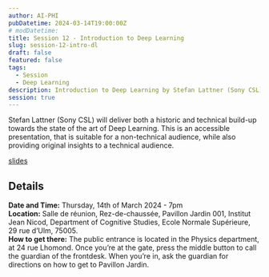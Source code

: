```yaml
---
author: AI-PHI
pubDatetime: 2024-03-14T19:00:00Z
# modDatetime:
title: Session 12 - Introduction to Deep Learning
slug: session-12-intro-dl
draft: false
featured: false
tags:
  - Session
  - Deep Learning
description: Introduction to Deep Learning by Stefan Lattner (Sony CSL)
session: true
---
```


Stefan Lattner (Sony CSL) will deliver both a historic and technical build-up towards the state of the art of Deep Learning. This is an accessible presentation, that is suitable for a non-technical audience, while also providing original insights to a technical audience.

[slides](https://drive.google.com/file/d/1TGvtzgfZSEpkoqFvO0fJZbc1HdIOPgAE/view?usp=sharing=)

## Details

**Date and Time:** Thursday, 14th of March 2024 - 7pm  
**Location:** Salle de réunion, Rez-de-chaussée, Pavillon Jardin 001, Institut Jean Nicod, Department of Cognitive Studies, Ecole Normale Supérieure, 29 rue d’Ulm, 75005.  
**How to get there:** The public entrance is located in the Physics department, at 24 rue Lhomond. Once you’re at the gate, press the middle button to call the guardian of the frontdesk. When you’re in, ask the guardian for directions on how to get to Pavillon Jardin.
